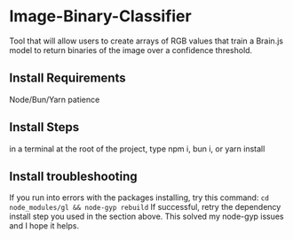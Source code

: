 # Image-Binary-Classifier
Tool that will allow users to create arrays of RGB values that train a Brain.js model to return binaries of the image over a confidence threshold. 


## Install Requirements
Node/Bun/Yarn
patience


## Install Steps
in a terminal at the root of the project, type npm i, bun i, or yarn install


## Install troubleshooting
If you run into errors with the packages installing, try this command: 
`cd node_modules/gl && node-gyp rebuild`
If successful, retry the dependency install step you used in the section above. This solved my node-gyp issues and I hope it helps. 
